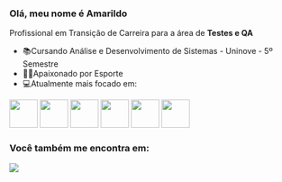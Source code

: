 ### Olá, meu nome é Amarildo
Profissional em Transição de Carreira para a área de **Testes e QA**

- 📚Cursando Análise e Desenvolvimento de Sistemas - Uninove - 5º Semestre
- 🏋🏻Apaixonado por Esporte
- 💻Atualmente mais focado em:
  
<div display="inline">
  <img width="50" height="50" src="https://cdn.jsdelivr.net/gh/devicons/devicon@latest/icons/java/java-original-wordmark.svg" /> 
  <img width="50" height="50" src="https://cdn.jsdelivr.net/gh/devicons/devicon@latest/icons/maven/maven-original.svg" />
  <img width="50" height="50" src="https://cdn.jsdelivr.net/gh/devicons/devicon@latest/icons/gradle/gradle-original-wordmark.svg" />
  <img width="50" height="50" src="https://cdn.jsdelivr.net/gh/devicons/devicon@latest/icons/junit/junit-plain-wordmark.svg" />
  <img width="50" height="50" src="https://cdn.jsdelivr.net/gh/devicons/devicon@latest/icons/cypressio/cypressio-original-wordmark.svg" /> 
  <img width="50" height="50" src="https://cdn.jsdelivr.net/gh/devicons/devicon@latest/icons/selenium/selenium-original.svg" />
          
          
</div>

### Você também me encontra em:
<a href="https://www.linkedin.com/in/amarildo-dutra-barreto-junior">
 <img src="https://img.shields.io/badge/linkedin-%230077B5.svg?style=for-the-badge&logo=linkedin&logoColor=white" />
<a/>
             
          
